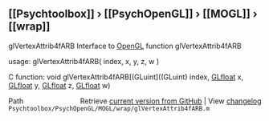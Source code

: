 ## [[Psychtoolbox]] &#8250; [[PsychOpenGL]] &#8250; [[MOGL]] &#8250; [[wrap]]

glVertexAttrib4fARB  Interface to [OpenGL](OpenGL) function glVertexAttrib4fARB  
  
usage:  glVertexAttrib4fARB( index, x, y, z, w )  
  
C function:  void glVertexAttrib4fARB[(GLuint]((GLuint) index, [GLfloat](GLfloat) x, [GLfloat](GLfloat) y, [GLfloat](GLfloat) z, [GLfloat](GLfloat) w)  




<div class="code_header" style="text-align:right;">
  <span style="float:left;">Path&nbsp;&nbsp;</span> <span class="counter">Retrieve <a href=
  "https://raw.github.com/Psychtoolbox-3/Psychtoolbox-3/beta/Psychtoolbox/PsychOpenGL/MOGL/wrap/glVertexAttrib4fARB.m">current version from GitHub</a> | View <a href=
  "https://github.com/Psychtoolbox-3/Psychtoolbox-3/commits/beta/Psychtoolbox/PsychOpenGL/MOGL/wrap/glVertexAttrib4fARB.m">changelog</a></span>
</div>
<div class="code">
  <code>Psychtoolbox/PsychOpenGL/MOGL/wrap/glVertexAttrib4fARB.m</code>
</div>

